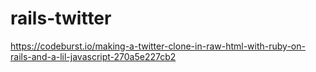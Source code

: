 # rails-twitter
https://codeburst.io/making-a-twitter-clone-in-raw-html-with-ruby-on-rails-and-a-lil-javascript-270a5e227cb2
